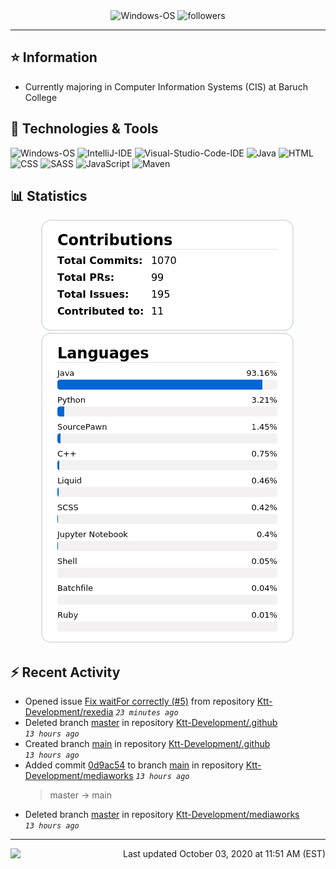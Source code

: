 <div align="center">
    <img 
        src="https://img.shields.io/badge/OS-Windows-informational?style=for-the-badge&color=3278be"
        alt="Windows-OS">
    <img 
        src="https://img.shields.io/github/followers/katsute?color=3278be&style=for-the-badge"
        alt="followers">
</div>

<hr>

## ⭐ Information

 - Currently majoring in Computer Information Systems (CIS) at Baruch College

## 🔧 Technologies & Tools

<img 
    src="https://img.shields.io/badge/OS-Windows-informational?style=flat-square&color=3278be"
    alt="Windows-OS">
<img 
    src="https://img.shields.io/badge/Editor-IntelliJ_IDEA-informational?style=flat-square&logo=intellij-idea&logoColor=white&color=3278be"
    alt="IntelliJ-IDE">
<img 
    src="https://img.shields.io/badge/Editor-Visual_Studio_Code-informational?style=flat-square&logo=Visual-Studio-Code&logoColor=white&color=3278be"
    alt="Visual-Studio-Code-IDE">
<img 
    src="https://img.shields.io/badge/Code-Java-informational?style=flat-square&logo=java&logoColor=white&color=3278be"
    alt="Java">
<img 
    src="https://img.shields.io/badge/Code-HTML-informational?style=flat-square&logo=html5&logoColor=white&color=3278be"
    alt="HTML">
<img 
    src="https://img.shields.io/badge/Code-CSS-informational?style=flat-square&logo=css-wizardry&logoColor=white&color=3278be"
    alt="CSS">
<img 
    src="https://img.shields.io/badge/Code-SASS-informational?style=flat-square&logo=sass&logoColor=white&color=3278be"
    alt="SASS">
<img 
    src="https://img.shields.io/badge/Code-JavaScript-informational?style=flat-square&logo=javascript&logoColor=white&color=3278be"
    alt="JavaScript">
<img 
    src="https://img.shields.io/badge/Tools-Maven-informational?style=flat-square&logo=apache-maven&logoColor=white&color=3278be"
    alt="Maven">

## 📊 Statistics
<div align="center">
    <a href="https://github.com/Katsute/">
        <img src="https://github.com/Katsute/Katsute/blob/main/contributions.png">
    </a>
    <a href="https://github.com/Katsute/">
        <img src="https://github.com/Katsute/Katsute/blob/main/languages.png">
    </a>
</div>

## ⚡ Recent Activity

 - Opened issue [Fix waitFor correctly (#5)](https://github.com/Ktt-Development/rexedia/issues/5) from repository [Ktt-Development/rexedia](https://github.com/Ktt-Development/rexedia)  *`23 minutes ago`*
 - Deleted branch [master](https://github.com/Ktt-Development/.github/tree/master) in repository [Ktt-Development/.github](https://github.com/Ktt-Development/.github) *`13 hours ago`*
 - Created branch [main](https://github.com/Ktt-Development/.github/tree/main) in repository [Ktt-Development/.github](https://github.com/Ktt-Development/.github) *`13 hours ago`*
 - Added commit [0d9ac54](https://github.com/Ktt-Development/mediaworks/commit/0d9ac54c19a298e73e83f2591ac33f3c33ff8843) to branch [main](https://github.com/Ktt-Development/mediaworks/tree/main) in repository [Ktt-Development/mediaworks](https://github.com/Ktt-Development/mediaworks)  *`13 hours ago`*
   > master -> main
 - Deleted branch [master](https://github.com/Ktt-Development/mediaworks/tree/master) in repository [Ktt-Development/mediaworks](https://github.com/Ktt-Development/mediaworks) *`13 hours ago`*

---
<img align="left" src="https://github.com/Katsute/Katsute/workflows/Update%20README.md/badge.svg"><p align="right">Last updated October 03, 2020 at 11:51 AM (EST)</p>
